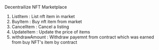 Decentrailize NFT Marketplace
1. ListItem : List nft item in market
2. BuyItem : Buy nft item from market
3. CancelItem : Cancel a listing 
4. UpdateItem : Update the price of items
5. withdrawAmount : Withdraw payemnt from contract which was earned from buy NFT's item by contract
